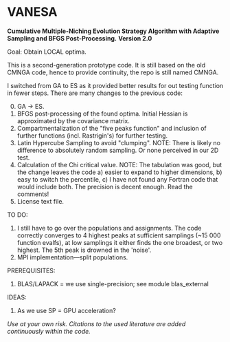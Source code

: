 # VANESA
**Cumulative Multiple-Niching Evolution Strategy Algorithm with Adaptive Sampling and BFGS Post-Processing.**
**Version 2.0**

Goal: Obtain LOCAL optima.

This is a second-generation prototype code. It is still based on the old CMNGA code, hence to provide continuity, the repo is still named CMNGA.

I switched from GA to ES as it provided better results for out testing function in fewer steps. There are many changes to the previous code:

0) GA -> ES.
1) BFGS post-processing of the found optima. Initial Hessian is approximated by the covariance matrix.
2) Compartmentalization of the "five peaks function" and inclusion of further functions (incl. Rastrigin's) for further testing.
3) Latin Hypercube Sampling to avoid "clumping". NOTE: There is likely no difference to absolutely random sampling. Or none perceived in our 2D test.
4) Calculation of the Chi critical value. NOTE: The tabulation was good, but the change leaves the code a) easier to expand to higher dimensions, b) easy to switch the percentile, c) I have not found any Fortran code that would include both. The precision is decent enough. Read the comments!
5) License text file.

TO DO:
1) I still have to go over the populations and assignments. The code correctly converges to 4 highest peaks at sufficient samplings (~15 000 function evalfs), at low samplings it either finds the one broadest, or two highest. The 5th peak is drowned in the 'noise'.
2) MPI implementation—split populations.

PREREQUISITES:
1) BLAS/LAPACK = we use single-precision; see module blas_external

IDEAS:
1) As we use SP = GPU acceleration?

*Use at your own risk. Citations to the used literature are added continuously within the code.*
